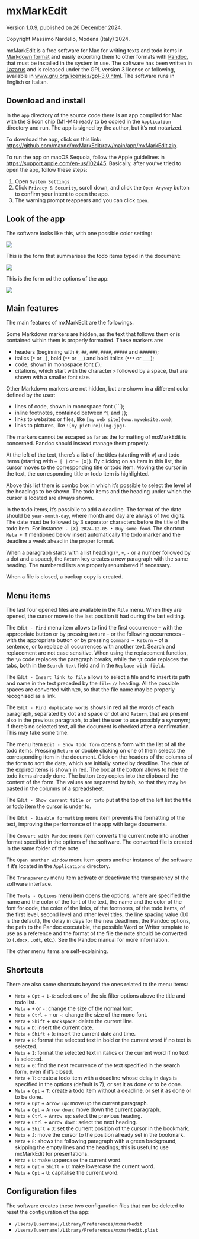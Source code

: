 # mxMarkEdit

Version 1.0.9, published on 26 December 2024.

Copyright Massimo Nardello, Modena (Italy) 2024.

mxMarkEdit is a free software for Mac for writing texts and todo items in [Markdown format](https://pandoc.org/MANUAL.html#pandocs-markdown) and easily exporting them to other formats with [Pandoc](https://pandoc.org), that must be installed in the system in use. The software has been written in [Lazarus](https://www.lazarus-ide.org) and is released under the GPL version 3 license or following, available in www.gnu.org/licenses/gpl-3.0.html. The software runs in English or Italian.

## Download and install

In the `app` directory of the source code there is an app compiled for Mac with the Silicon chip (M1-M4) ready to be copied in the `Application` directory and run. The app is signed by the author, but it’s not notarized.  

To download the app, click on this link: https://github.com/maxnd/mxMarkEdit/raw/main/app/mxMarkEdit.zip.

To run the app on macOS Sequoia, follow the Apple guidelines in https://support.apple.com/en-us/102445. Basically, after you’ve tried to open the app, follow these steps:

1. Open `System Settings`.
2. Click `Privacy & Security`, scroll down, and click the `Open Anyway` button to confirm your intent to open the app.
3. The warning prompt reappears and you can click `Open`.

## Look of the app

The software looks like this, with one possible color setting:

![](https://github.com/maxnd/mxMarkEdit/blob/main/screenshots/screenshot1.png)

This is the form that summarises the todo items typed in the document:

![](https://github.com/maxnd/mxMarkEdit/blob/main/screenshots/screenshot2.png)

This is the form od the options of the app:

![](https://github.com/maxnd/mxMarkEdit/blob/main/screenshots/screenshot3.png)

## Main features

The main features of mxMarkEdit are the followings.

Some Markdown markers are hidden, as the text that follows them or is contained within them is properly formatted. These markers are:

* headers (beginning with `#`, `##`, `###`, `####`, `#####` and `######`);
* italics (`*` or `_`), bold (`**` or `__`) and bold italics (`***` or `___`);
* code, shown in monospace font (`);
* citations, which start with the character `>` followed by a space, that are shown with a smaller font size.

Other Markdown markers are not hidden, but are shown in a different color defined by the user:

* lines of code, shown in monospace font (\`\`\`);
* inline footnotes, contained between `^[` and `]`);
* links to websites or files, like `[my web site](www.mywebsite.com)`;
* links to pictures, like `![my picture](img.jpg)`.

The markers cannot be escaped as far as the formatting of mxMarkEdit is concerned. Pandoc should instead manage them properly.

At the left of the text, there’s a list of the titles (starting with `#`) and todo items (starting with `– [ ]`  or `– [X]`). By clicking on an item in this list, the cursor moves to the corresponding title or todo item. Moving the cursor in the text, the corresponding title or todo item is highlighted.

Above this list there is combo box in which it’s possible to select the level of the headings to be shown. The todo items and the heading under which the cursor is located are always shown.

In the todo items, it’s possibile to add a deadline. The format of the date should be `year-month-day`, where month and day are always of two digits. The date must be followed by 3 separator characters before the title of the todo item. For instance: `- [X] 2024-12-05 • Buy some food`. The shortcut `Meta + T` mentioned below insert automatically the todo marker and the deadline a week ahead in the proper format.

When a paragraph starts with a list heading (`*`, `+`, `-` or a number followed by a dot and a space), the `Return` key creates a new paragraph with the same heading. The numbered lists are properly renumbered if necessary.

When a file is closed, a backup copy is created.

## Menu items 

The last four opened files are available in the `File` menu. When they are opened, the cursor move to the last position it had during the last editing.

The `Edit - Find` menu item allows to find the first occurrence – with the appropriate button or by pressing `Return` - or the following occurrences – with the appropriate button or by pressing `Command + Return` – of a sentence, or to replace all occurrences with another text. Search and replacement are not case sensitive. When using the replacement function, the `\n` code replaces the paragraph breaks, while the `\t` code replaces the tabs, both in the `Search text` field and in the `Replace with field`.

The `Edit - Insert link to file` allows to select a file and to insert its path and name in the text preceded by the `file://` heading. All the possible spaces are converted with `%20`, so that the file name may be properly recognised as a link.

The `Edit - Find duplicate words` shows in red all the words of each paragraph, separated by dot and space or dot and `Return`, that are present also in the previous paragraph, to alert the user to use possibly a synonym; if there’s no selected text, all the document is checked after a confirmation. This may take some time.

The menu item `Edit - Show todo form` opens a form with the list of all the todo items. Pressing `Return` or double clicking on one of them selects the corresponding item in the document. Click on the headers of the columns of the form to sort the data, which are initially sorted by deadline. The date of the expired items is shown in red. The box at the bottom allows to hide the todo items already done. The button `Copy` copies into the clipboard the content of the form. The values are separated by tab, so that they may be pasted in the columns of a spreadsheet.

The `Edit - Show current title or toto` put at the top of the left list the title or todo item the cursor is under to.

The `Edit - Disable formatting` menu item prevents the formatting of the text, improving the performance of the app with large documents.

The `Convert with Pandoc` menu item converts the current note into another format specified in the options of the software. The converted file is created in the same folder of the note.

The `Open another window` menu item opens another instance of the software if it’s located in the `Applications` directory.

The `Transparency` menu item activate or deactivate the transparency of the software interface.

The `Tools - Options` menu item opens the options, where are specified the name and the color of the font of the text, the name and the color of the font for code, the color of the links, of the footnotes, of the todo items, of the first level, second level and other level titles, the line spacing value (1.0 is the default), the delay in days for the new deadlines, the Pandoc options, the path to the Pandoc executable, the possible Word or Writer template to use as a reference and the format of the file the note should be converted to (`.docx`, `.odt`, etc.). See the Pandoc manual for more information.

The other menu items are self-explaining.

## Shortcuts

There are also some shortcuts beyond the ones related to the menu items:

* `Meta` + `Opt` + `1-6`: select one of the six filter options above the title and todo list.
* `Meta` + `+` or `-`: change the size of the normal font.
* `Meta` + `Ctrl` + `+` or `-`: change the size of the mono font.
* `Meta` + `Shift` + `Backspace`: delete the current line.
* `Meta` + `D`: insert the current date.
* `Meta` + `Shift` + `D`: insert the current date and time.
* `Meta` + `B`: format the selected text in bold or the current word if no text is selected.
* `Meta` + `I`: format the selected text in italics or the current word if no text is selected.
* `Meta` + `G`: find the next recurrence of the text specified in the search form, even if it’s closed.
* `Meta` + `T`: create a todo item with a deadline whose delay in days is specified in the options (default is 7), or set it as done or to be done.
* `Meta` + `Opt` + `T`: create a todo item without a deadline, or set it as done or to be done.
* `Meta` + `Opt` + `Arrow up`: move up the current paragraph.
* `Meta` + `Opt` + `Arrow down`: move down the current paragraph.
* `Meta` + `Ctrl` + `Arrow up`: select the previous heading.
* `Meta` + `Ctrl` + `Arrow down`: select the next heading.
* `Meta` + `Shift` + `J`: set the current position of the cursor in the bookmark.
* `Meta` + `J`: move the cursor to the position already set in the bookmark.
* `Meta` + `E`: shows the following paragraph with a green background, skipping the empty lines and the headings; this is useful to use mxMarkEdit for presentations.
* `Meta` + `U`: make uppercase the current word.
* `Meta` + `Opt` + `Shift` + `U`: make lowercase the current word.
* `Meta` + `Opt` + `U`: capitalise the current word.

## Configuration files

The software creates these two configuration files that can be deleted to reset the configuration of the app:

- `/Users/[username]/Library/Preferences/mxmarkedit`
- `/Users/[username]/Library/Preferences/mxmarkedit.plist`
